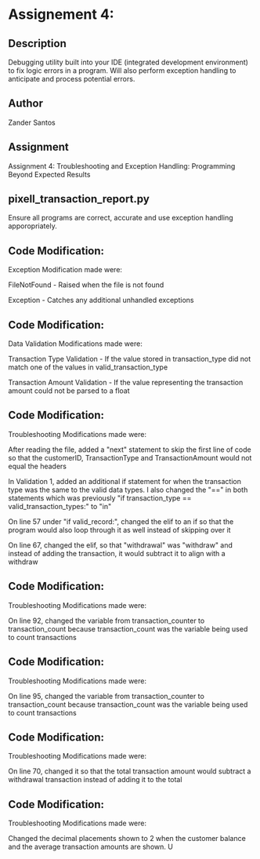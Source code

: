 # Assignement 4: 

## Description
Debugging utility built into your IDE (integrated development environment) to fix logic errors in a program. Will also perform exception handling to anticipate and process potential errors.

## Author
Zander Santos

## Assignment
Assignment 4: Troubleshooting and Exception Handling: Programming Beyond Expected Results

## pixell_transaction_report.py
Ensure all programs are correct, accurate and use exception handling apporopriately.

## Code Modification:
Exception Modification made were:

FileNotFound - Raised when the file is not found 

Exception - Catches any additional unhandled exceptions

## Code Modification:
Data Validation Modifications made were:

Transaction Type Validation - If the value stored in transaction_type 
did not match one of the values in valid_transaction_type

Transaction Amount Validation - If the value representing the transaction amount could not be parsed to a float

## Code Modification:
Troubleshooting Modifications made were:

After reading the file, added a "next" statement to skip the first line of code so that the customerID, TransactionType and TransactionAmount would not equal the headers

In Validation 1, added an additional if statement for when the transaction type was the same to the valid data types. I also changed the "==" in both statements which was previously "if transaction_type == valid_transaction_types:" to "in" 

On line 57 under "if valid_record:", changed the elif to an if so that the program would also loop through it as well instead of skipping over it

On line 67, changed the elif, so that "withdrawal" was "withdraw" and instead of adding the transaction, it would subtract it to align with a withdraw

## Code Modification:
Troubleshooting Modifications made were:

On line 92, changed the variable from transaction_counter to transaction_count because transaction_count was the variable being used to count transactions

## Code Modification:
Troubleshooting Modifications made were:

On line 95, changed the variable from transaction_counter to transaction_count because transaction_count was the variable being used to count transactions

## Code Modification:
Troubleshooting Modifications made were:

On line 70, changed it so that the total transaction amount would subtract a withdrawal transaction instead of adding it to the total

## Code Modification:
Troubleshooting Modifications made were:

Changed the decimal placements shown to 2 when the customer balance and the average transaction amounts are shown. U

